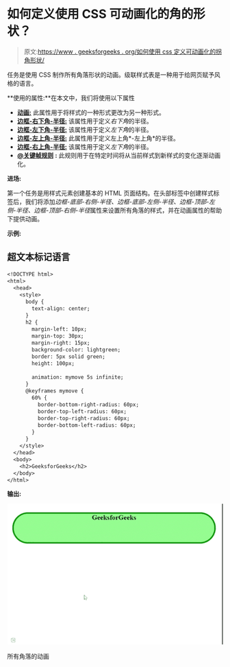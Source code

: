# 如何定义使用 CSS 可动画化的角的形状？

> 原文:[https://www . geeksforgeeks . org/如何使用 css 定义可动画化的拐角形状/](https://www.geeksforgeeks.org/how-to-define-the-shape-of-the-corners-is-animatable-using-css/)

任务是使用 CSS 制作所有角落形状的动画。级联样式表是一种用于给网页赋予风格的语言。

**使用的属性:**在本文中，我们将使用以下属性

*   [**动画:**](https://www.geeksforgeeks.org/css-animations/) 此属性用于将样式的一种形式更改为另一种形式。
*   [**边框-右下角-半径:**](https://www.geeksforgeeks.org/css-border-bottom-right-radius-property/) 该属性用于定义*右下角*的半径。
*   [**边框-左下角-半径:**](https://www.geeksforgeeks.org/css-border-bottom-left-radius-property/) 该属性用于定义*左下角*的半径。
*   [**边框-左上角-半径:**](https://www.geeksforgeeks.org/css-border-top-left-radius-property/) 此属性用于定义左上角*-左上角*的半径。
*   [**边框-右上角-半径:**](https://www.geeksforgeeks.org/css-border-top-right-radius-property/) 该属性用于定义*左下角*的半径。
*   [**@关键帧规则**](https://www.geeksforgeeks.org/css-animation-and-keyframes-property/) **:** 此规则用于在特定时间将从当前样式到新样式的变化逐渐动画化。

**进场:**

第一个任务是用样式元素创建基本的 HTML 页面结构。在头部标签中创建样式标签后，我们将添加*边框-底部-右侧-半径、边框-底部-左侧-半径、边框-顶部-左侧-半径、边框-顶部-右侧-半径*属性来设置所有角落的样式，并在动画属性的帮助下提供动画。

**示例:**

## 超文本标记语言

```
<!DOCTYPE html>
<html>
  <head>
    <style>
      body {
        text-align: center;
      }
      h2 {
        margin-left: 10px;
        margin-top: 30px;
        margin-right: 15px;
        background-color: lightgreen;
        border: 5px solid green;
        height: 100px;

        animation: mymove 5s infinite;
      }
      @keyframes mymove {
        60% {
          border-bottom-right-radius: 60px;
          border-top-left-radius: 60px;
          border-top-right-radius: 60px;
          border-bottom-left-radius: 60px;
        }
      }
    </style>
  </head>
  <body>
    <h2>GeeksforGeeks</h2>
  </body>
</html>
```

**输出:**

![](img/6c3761b8038bbbfc2e1aeb44ef4e3bec.png)

所有角落的动画